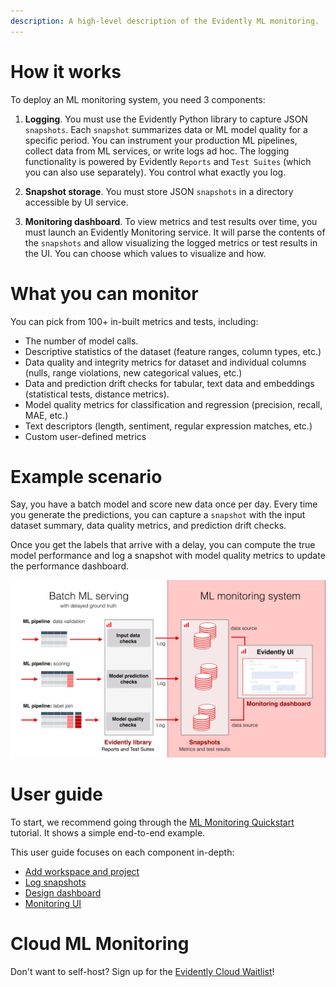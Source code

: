 ```yaml
---
description: A high-level description of the Evidently ML monitoring. 
---   
```


# How it works

To deploy an ML monitoring system, you need 3 components:

1. **Logging**. You must use the Evidently Python library to capture JSON `snapshots`. Each `snapshot` summarizes data or ML model quality for a specific period. You can instrument your production ML pipelines, collect data from ML services, or write logs ad hoc. The logging functionality is powered by Evidently `Reports` and `Test Suites` (which you can also use separately). You control what exactly you log.

2. **Snapshot storage**. You must store JSON `snapshots` in a directory accessible by UI service. 

3. **Monitoring dashboard**. To view metrics and test results over time, you must launch an Evidently Monitoring service. It will parse the contents of the `snapshots` and allow visualizing the logged metrics or test results in the UI. You can choose which values to visualize and how.

# What you can monitor

You can pick from 100+ in-built metrics and tests, including:
* The number of model calls.
* Descriptive statistics of the dataset (feature ranges, column types, etc.)
* Data quality and integrity metrics for dataset and individual columns (nulls, range violations, new categorical values, etc.)
* Data and prediction drift checks for tabular, text data and embeddings (statistical tests, distance metrics).
* Model quality metrics for classification and regression (precision, recall, MAE, etc.)
* Text descriptors (length, sentiment, regular expression matches, etc.)
* Custom user-defined metrics

# Example scenario
Say, you have a batch model and score new data once per day. Every time you generate the predictions, you can capture a `snapshot` with the input dataset summary, data quality metrics, and prediction drift checks. 

Once you get the labels that arrive with a delay, you can compute the true model performance and log a snapshot with model quality metrics to update the performance dashboard.

![](../.gitbook/assets/monitoring/monitoring_batch_workflow_min.png)

# User guide 

To start, we recommend going through the [ML Monitoring Quickstart](https://docs.evidentlyai.com/get-started/tutorial-monitoring) tutorial. It shows a simple end-to-end example.

This user guide focuses on each component in-depth:
* [Add workspace and project](workspace_project.md)
* [Log snapshots](snapshots.md)
* [Design dashboard](design_dashboard.md)
* [Monitoring UI](monitoring_ui.md)

# Cloud ML Monitoring

Don't want to self-host? Sign up for the [Evidently Cloud Waitlist](https://www.evidentlyai.com/product/cloud)!

